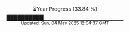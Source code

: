 <p align="center">
⏳Year Progress (33.84 %)<br>
██████████▁▁▁▁▁▁▁▁▁▁▁▁▁▁▁▁▁▁▁▁ <br>
<sub>Updated: Sun, 04 May 2025 12:04:37 GMT</sub>
</p>

